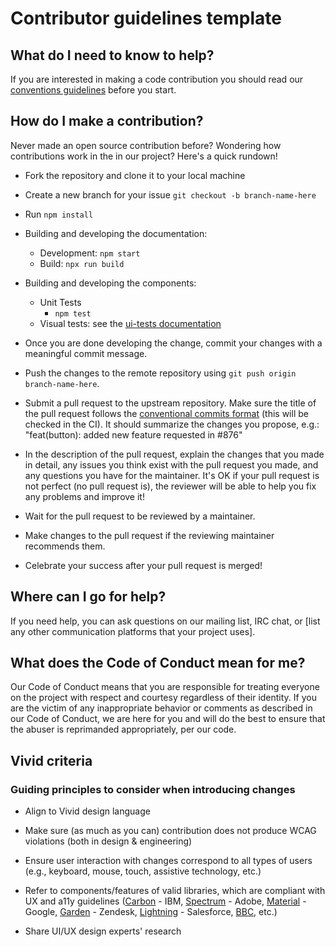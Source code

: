 # Contributor guidelines template

## What do I need to know to help?

If you are interested in making a code contribution you should read our [conventions guidelines](../docs/conventions/readme.md) before you start.

## How do I make a contribution?

Never made an open source contribution before? Wondering how contributions work in the in our project? Here's a quick rundown!

- Fork the repository and clone it to your local machine

- Create a new branch for your issue `git checkout -b branch-name-here`

- Run `npm install`

- Building and developing the documentation:

  - Development: `npm start`
  - Build: `npx run build`

- Building and developing the components:

  - Unit Tests
    - `npm test`
  - Visual tests: see the [ui-tests documentation](../docs/ui-test/readme.md)

- Once you are done developing the change, commit your changes with a meaningful commit message.

- Push the changes to the remote repository using `git push origin branch-name-here`.

- Submit a pull request to the upstream repository. Make sure the title of the pull request follows the [conventional commits format](https://www.conventionalcommits.org/en/v1.0.0/) (this will be checked in the CI). It should summarize the changes you propose, e.g.: "feat(button): added new feature requested in #876"

- In the description of the pull request, explain the changes that you made in detail, any issues you think exist with the pull request you made, and any questions you have for the maintainer. It's OK if your pull request is not perfect (no pull request is), the reviewer will be able to help you fix any problems and improve it!

- Wait for the pull request to be reviewed by a maintainer.

- Make changes to the pull request if the reviewing maintainer recommends them.

- Celebrate your success after your pull request is merged!

## Where can I go for help?

If you need help, you can ask questions on our mailing list, IRC chat, or [list any other communication platforms that your project uses].

## What does the Code of Conduct mean for me?

Our Code of Conduct means that you are responsible for treating everyone on the project with respect and courtesy regardless of their identity. If you are the victim of any inappropriate behavior or comments as described in our Code of Conduct, we are here for you and will do the best to ensure that the abuser is reprimanded appropriately, per our code.

## Vivid criteria

### Guiding principles to consider when introducing changes

- Align to Vivid design language

- Make sure (as much as you can) contribution does not produce WCAG violations (both in design & engineering)

- Ensure user interaction with changes correspond to all types of users (e.g., keyboard, mouse, touch, assistive technology, etc.)

- Refer to components/features of valid libraries, which are compliant with UX and a11y guidelines ([Carbon](https://www.carbondesignsystem.com/components/overview/) - IBM, [Spectrum](https://spectrum.adobe.com/) - Adobe, [Material](https://material.io/components?platform=web) - Google, [Garden](https://garden.zendesk.com/) - Zendesk, [Lightning](https://www.lightningdesignsystem.com/) - Salesforce, [BBC](https://www.bbc.co.uk/gel/guidelines/category/design-patterns), etc.)

- Share UI/UX design experts' research
